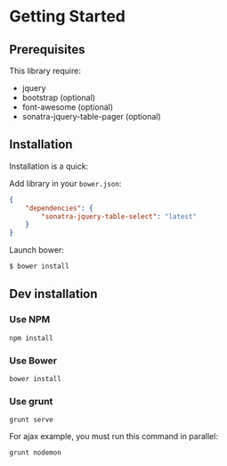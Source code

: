 Getting Started
===============

Prerequisites
-------------

This library require:

- jquery
- bootstrap (optional)
- font-awesome (optional)
- sonatra-jquery-table-pager (optional)

Installation
------------

Installation is a quick:

Add library in your `bower.json`:

```json
{
    "dependencies": {
        "sonatra-jquery-table-select": "latest"
    }
}
```

Launch bower:

```bash
$ bower install
```

Dev installation
----------------

### Use NPM

```
npm install
```

### Use Bower

```
bower install
```

### Use grunt

```
grunt serve
```

For ajax example, you must run this command in parallel:

```
grunt nodemon
```
